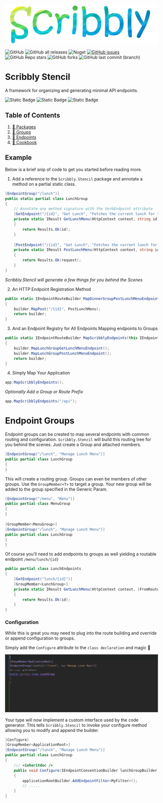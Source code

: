 ![scribbly_banner.png](./docs/scribbly_banner.png)

![GitHub](https://img.shields.io/github/license/Scribbly-Fun/Scribbly.Stencil) 
![GitHub all releases](https://img.shields.io/github/downloads/Scribbly-Fun/Scribbly.Stencil/total) 
![Nuget](https://img.shields.io/nuget/dt/Scribbly.Stencil)
[![GitHub issues](https://img.shields.io/github/issues/Scribbly-Fun/Scribbly.Stencil)](https://github.com/Scribbly-Fun/Scribbly.Stencil/issues)
![GitHub Repo stars](https://img.shields.io/github/stars/Scribbly-Fun/Scribbly.Stencil?style=social)
![GitHub forks](https://img.shields.io/github/forks/Scribbly-Fun/Scribbly.Stencil?style=social)
![GitHub last commit (branch)](https://img.shields.io/github/last-commit/Scribbly-Fun/Scribbly.Stencil/main)

# Scribbly Stencil

A framework for organizing and generating minimal API endpoints.

![Static Badge](https://img.shields.io/badge/ROUTE-blue)
![Static Badge](https://img.shields.io/badge/REQUEST-green)
![Static Badge](https://img.shields.io/badge/RESPOND-blue)

## Table of Contents
1. [🎁 Packages](#packages)
2. [💪 Groups](#Groups)
3. [🛒 Endpoints](#Endpoints)
4. [🥣 Cookbook](#Cookbook)

## Example

Below is a brief snip of code to get you started before reading more.

1. Add a reference to the `Scribbly.Stencil` package and annotate a method on a partial static class.

```csharp
[EndpointGroup("/lunch")]
public static partial class LunchGroup
{
    // Annotate any method signature with the VerbEndpoint attribute
    [GetEndpoint("/{id}", "Get Lunch", "Fetches the current lunch for the provided restaurant ID.")]
    private static IResult GetLunchMenu(HttpContext context, string id)
    {
        return Results.Ok(id);
    }
    
    [PostEndpoint("/{id}", "Get Lunch", "Fetches the current lunch for the provided restaurant ID.")]
    private static IResult PostLunchMenu(HttpContext context, string id, LunchItem request)
    {
        return Results.Ok(request);
    }
}
```
*Scribbly.Stencil will generate a few things for you behind the Scenes*

2. An HTTP Endpoint Registration Method

``` csharp
public static IEndpointRouteBuilder MapDinnerGroupPostLunchMenuEndpoint(this IEndpointRouteBuilder builder)
{
    builder.MapPost("/{id}", PostLunchMenu);
    return builder;
}
```

3. And an Endpoint Registry for All Endpoints Mapping endpoints to Groups

```csharp
public static IEndpointRouteBuilder MapScribblyEndpoints(this IEndpointRouteBuilder builder)
{
    builder.MapLunchGroupGetLunchMenuEndpoint();
    builder.MapLunchGroupPostLunchMenuEndpoint();
    return builder;
} 

```

4. Simply Map Your Application

```csharp
app.MapScribblyEndpoints();
```

*Optionally Add a Group or Route Prefix*

```csharp
app.MapScribblyEndpoints("/api");
```

# Endpoint Groups

Endpoint groups can be created to map several endpoints with common routing and configuration.  ``Scribbly.Stencil``
will build this routing tree for you behind the scenes.  Just create a Group and attached members.

```csharp
[EndpointGroup("/lunch", "Manage Lunch Menu")]
public partial class LunchGroup
{
}
```

This will create a routing group.  Groups can even be members of other groups.  Use the ``GroupMember<T>`` to target a group.  Your new group will be added to the group specified in the Generic Param.

```csharp
[EndpointGroup("/menu", "Menu")]
public partial class MenuGroup
{
}

[GroupMember<MenuGroup>]
[EndpointGroup("/lunch", "Manage Lunch Menu")]
public partial class LunchGroup
{
}
```

Of course you'll need to add endpoints to groups as well yielding a routable endpoint `/menu/lunch/{id}`

```csharp
public partial class LunchEndpoints
{
    [GetEndpoint("lunch/{id}")]
    [GroupMember<LunchGroup>]
    private static IResult GetLunchMenu(HttpContext context, [FromRoute] string id)
    {
        return Results.Ok(id);
    }
}
```

### Configuration

While this is great you may need to plug into the route building and override or append configuration to groups.

Simply add the `Configure` attribute to the `class declaration` and magic 🐣

![group_configure.gif](./docs/group_configure.gif)

Your type will now implement a custom interface used by the code generator.  This tells `Scribbly.Stencil` to invoke your configure method allowing you to modify and append the builder.

```csharp
[Configure]
[GroupMember<ApplicationRoot>]
[EndpointGroup("/lunch", "Manage Lunch Menu")]
public partial class LunchGroup
{
    /// <inheritdoc />
    public void Configure(IEndpointConventionBuilder lunchGroupBuilder)
    {
        applicationRootBuilder.AddEndpointFilter<MyFilter>();
        // .....
    }
}
```